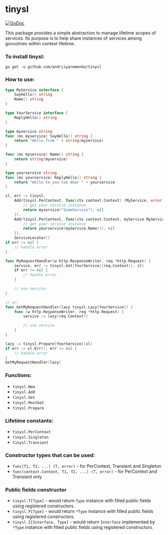 # tinysl

[![GoDoc](https://img.shields.io/badge/pkg.go.dev-doc-blue)](http://pkg.go.dev/github.com/andriiyaremenko/tinysl)

This package provides a simple abstraction to manage lifetime scopes of services.
Its purpose is to help share instances of services among goroutines within context lifetime.

### To install tinysl:
`go get -u github.com/andriiyaremenko/tinysl`

### How to use:
```go
type MyService interface {
	SayHello() string
	Name() string
}

type YourService interface {
	ReplyHello() string
}

type myservice string
func (ms myservice) SayHello() string {
	return "Hello from " + string(myservice)
}

func (ms myservice) Name() string {
	return string(myservice)
}

type yourservice string
func (ms yourservice) ReplyHello() string {
	return "Hello to you too dear " + yourservice
}

sl, err := tinysl.
	Add(tinysl.PerContext, func(ctx context.Context) (MyService, error){
		// get your service instance
		return myservice("SomeService"), nil
	}).
	Add(tinysl.PerContext, func(ctx context.Context, myService MyService) (YourService, error){
		// get your service instance
		return yourservice(myService.Name()), nil
	}).
	ServiceLocator()
if err != nil {
	// handle error
}

func MyRequestHandler(w http.ResponseWriter, req *http.Request) {
	service, err := tinysl.Get[YourService](req.Context(), sl)
	if err != nil {
		// handle error
	}

	// use service
}

// or:
func GetMyRequestHandler(lazy tinysl.Lazy[YourService]) {
	func (w http.ResponseWriter, req *http.Request) {
		service := lazy(req.Context()

		// use service
	}
}

lazy := tinysl.Prepare[YourService](sl)
if err := sl.Err(); err != nil {
	// handle error
}
GetMyRequestHandler(lazy)
```
### Functions:
 * `tinysl.New`
 * `tinysl.Add`
 * `tinysl.Get`
 * `tinysl.MustGet`
 * `tinysl.Prepare`

### Lifetime constants:
 * `tinysl.PerContext`
 * `tinysl.Singleton`
 * `tinysl.Transient`

### Constructor types that can be used:
 * `func(T1, T2, ...) (T, error)` - for PerContext, Transient and Singleton
 * `func(context.Context, T1, T2, ...) (T, error)` - for PerContext and Transient only    

### Public fields constructor
 * `tinysl.T[Type]` - would return `Type` instance with filled public fields using registered constructors.
 * `tinysl.P[Type]` - would return `*Type` instance with filled public fields using registered constructors.
 * `tinysl.I[Interface, Type]` - would return `Interface` implemented by `*Type` instance with filled public fields using registered constructors.
